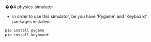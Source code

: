��#   p h y s i c s - s i m u l a t o r  
 
- in order to use this simulator, be you have 'Pygame' and 'Keyboard' packages installed.

```bash
pip install pygame
pip install keyboard
```
